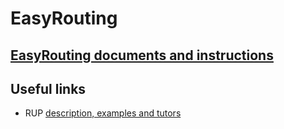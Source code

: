 # EasyRouting

## [EasyRouting documents and instructions](https://drive.google.com/folderview?id=0B6IHRidF9MEUNl9OWTZPd0hwUWs&usp=sharing)

## Useful links

- RUP [description, examples and tutors](http://sce.uhcl.edu/helm/rationalunifiedprocess/)
